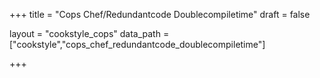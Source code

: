 +++
title = "Cops Chef/Redundantcode Doublecompiletime"
draft = false

layout = "cookstyle_cops"
data_path = ["cookstyle","cops_chef_redundantcode_doublecompiletime"]

+++

<!-- The content of this page is automatically generated from the
cops_chef_redundantcode_doublecompiletime.yml file in github.com/chef/cookstyle/docs-chef-io/data/cookstyle. -->
